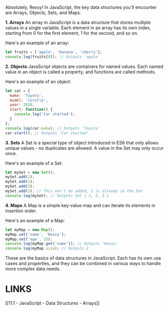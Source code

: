 Absolutely, Rexsy! In JavaScript, the key data structures you'll encounter are Arrays, Objects, Sets, and Maps. 

**1. Arrays**
An array in JavaScript is a data structure that stores multiple values in a single variable. Each element in an array has its own index, starting from 0 for the first element, 1 for the second, and so on.

Here's an example of an array:

```javascript
let fruits = ['apple', 'banana', 'cherry'];
console.log(fruits[0]); // Outputs 'apple'
```

**2. Objects**
JavaScript objects are containers for named values. Each named value in an object is called a property, and functions are called methods. 

Here's an example of an object:

```javascript
let car = {
  make: 'Toyota',
  model: 'Corolla',
  year: 2020,
  start: function() {
    console.log('Car started');
  }
};
console.log(car.make); // Outputs 'Toyota'
car.start(); // Outputs 'Car started'
```

**3. Sets**
A Set is a special type of object introduced in ES6 that only allows unique values - no duplicates are allowed. A value in the Set may only occur once.

Here's an example of a Set:

```javascript
let mySet = new Set();
mySet.add(1);
mySet.add(2);
mySet.add(3);
mySet.add(2); // This won't be added, 2 is already in the Set
console.log(mySet); // Outputs Set { 1, 2, 3 }
```

**4. Maps**
A Map is a simple key-value map and can iterate its elements in insertion order. 

Here's an example of a Map:

```javascript
let myMap = new Map();
myMap.set('name', 'Rexsy');
myMap.set('age', 25);
console.log(myMap.get('name')); // Outputs 'Rexsy'
console.log(myMap.size); // Outputs 2
```

These are the basics of data structures in JavaScript. Each has its own use cases and properties, and they can be combined in various ways to handle more complex data needs.

# **LINKS**
[[11.1 - JavaScript - Data Structures - Arrays]]